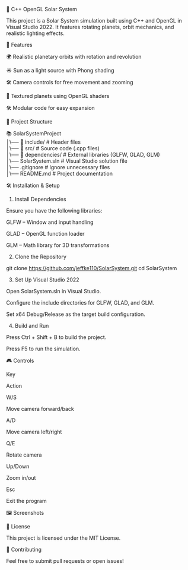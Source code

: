 🌌 C++ OpenGL Solar System

This project is a Solar System simulation built using C++ and OpenGL in Visual Studio 2022. It features rotating planets, orbit mechanics, and realistic lighting effects.

🚀 Features

🌍 Realistic planetary orbits with rotation and revolution

☀️ Sun as a light source with Phong shading

🛠️ Camera controls for free movement and zooming

🌠 Textured planets using OpenGL shaders

🛠️ Modular code for easy expansion

📂 Project Structure

📚 SolarSystemProject  
│\── 📂 include/        # Header files  
│\── 📂 src/            # Source code (.cpp files)  
│\── 📂 dependencies/   # External libraries (GLFW, GLAD, GLM)  
│\── SolarSystem.sln    # Visual Studio solution file  
│\── .gitignore         # Ignore unnecessary files  
│\── README.md          # Project documentation  

🛠️ Installation & Setup

1. Install Dependencies

Ensure you have the following libraries:

GLFW – Window and input handling

GLAD – OpenGL function loader

GLM – Math library for 3D transformations

2. Clone the Repository

git clone https://github.com/jeffke110/SolarSystem.git
cd SolarSystem

3. Set Up Visual Studio 2022

Open SolarSystem.sln in Visual Studio.

Configure the include directories for GLFW, GLAD, and GLM.

Set x64 Debug/Release as the target build configuration.

4. Build and Run

Press Ctrl + Shift + B to build the project.

Press F5 to run the simulation.

🎮 Controls

Key

Action

W/S

Move camera forward/back

A/D

Move camera left/right

Q/E

Rotate camera

Up/Down

Zoom in/out

Esc

Exit the program

🖼️ Screenshots



🐜 License

This project is licensed under the MIT License.

🤝 Contributing

Feel free to submit pull requests or open issues!

